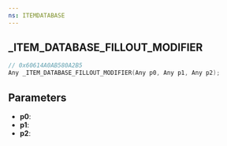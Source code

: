```yaml
---
ns: ITEMDATABASE
---
```

## _ITEM_DATABASE_FILLOUT_MODIFIER

```c
// 0x60614A0AB580A2B5
Any _ITEM_DATABASE_FILLOUT_MODIFIER(Any p0, Any p1, Any p2);
```

## Parameters
* **p0**:
* **p1**:
* **p2**:
